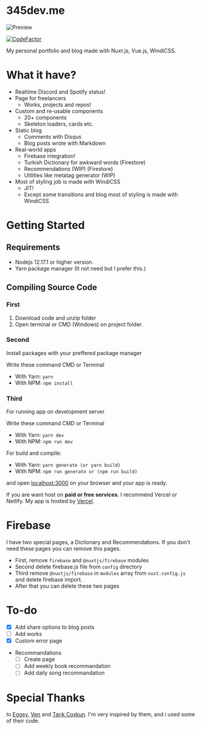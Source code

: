 # 345dev.me
![Preview](https://raw.githubusercontent.com/Mehmetali345Dev/website/master/preview.png)

[![CodeFactor](https://www.codefactor.io/repository/github/mehmetali345dev/website/badge)](https://www.codefactor.io/repository/github/mehmetali345dev/website)

My personal portfolio and blog made with Nuxt.js, Vue.js, WindiCSS.


# What it have?

- Realtime Discord and Spotify status!
- Page for freelancers
    - Works, projects and repos!
- Custom and re-usable components
    - 20+ components
    - Skeleton loaders, cards etc.
- Static blog
    - Comments with Disqus
    - Blog posts wrote with Markdown
- Real-world apps
    - Firebase integration!
    - Turkish Dictionary for awkward words (Firestore)
    - Recommendations (WIP) (Firestore)
    - Utilities like metatag generator (WIP)
- Most of styling job is made with WindiCSS
    - JIT!
    - Except some transitions and blog most of styling is made with WindiCSS
# Getting Started

## Requirements

- Nodejs 12.17.1 or higher version.
- Yarn package manager (It not need but I prefer this.)

## Compiling Source Code

### First
 1. Download code and unzip folder
 2. Open terminal or CMD (Windows) on project folder.  
### Second
Install packages with your preffered package manager

Write these command CMD or Terminal
 - With Yarn: ```yarn```
 - With NPM: ```npm install```

### Third
For running app on development server

Write these command CMD or Terminal

 - With Yarn: ```yarn dev```
 - With NPM: ```npm run dev```

For build and compile:

 - With Yarn: ```yarn generate (or yarn build)```
 - With NPM: ```npm run generate or (npm run build)```

and open [localhost:3000](http://localhost:3000) on your browser and your app is ready.

If you are want host on **paid or free services**. I recommend Vercel or Netlify. My app is hosted by [Vercel](https://vercel.com).

# Firebase
I have two special pages, a Dictionary and Recommendations. If you don't need these pages you can remove this pages.

- First, remove `firebase` and `@nuxtjs/firebase` modules
- Second delete firebase.js file from `config` directory
- Third remove `@nuxtjs/firebase` in `modules` array from `nuxt.config.js` and delete firebase import.
- After that you can delete these two pages

# To-do
- [x] Add share options to blog posts
- [ ] Add works
- [x] Custom error page
- Recommandations
    - [ ] Create page
    - [ ] Add weekly book recommandation
    - [ ] Add daily song recommandation

# Special Thanks
to [Eggsy](https://github.com/eggsy), [Ven](https://ven.earth) and [Tarık Coşkun](https://github.com/tarikcoskun). I'm very inspired by them, and i used some of their code.
